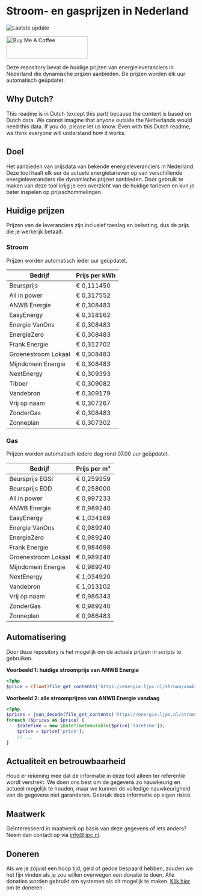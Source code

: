 # Stroom- en gasprijzen in Nederland

![Laatste update](https://img.shields.io/badge/laatste%20update-2023--07--20%2008%3A00%20CET-brightgreen)

<a href="https://www.buymeacoffee.com/Lars-" target="_blank"><img src="https://cdn.buymeacoffee.com/buttons/v2/default-orange.png" alt="Buy Me A Coffee" height="60" style="height: 60px !important;width: 217px !important;" ></a>

Deze repository bevat de huidige prijzen van energieleveranciers in Nederland die dynamische prijzen aanbieden. De prijzen worden elk uur automatisch geüpdatet.

## Why Dutch?

This readme is in Dutch (except this part) because the content is based on Dutch data. We cannot imagine that anyone outside the Netherlands would need this data. If you do, please let us know. Even with this Dutch readme, we think
everyone will understand how it works.

## Doel

Het aanbieden van prijsdata van bekende energieleveranciers in Nederland. Deze tool haalt elk uur de actuele energietarieven op van verschillende energieleveranciers die dynamische prijzen aanbieden. Door gebruik te maken van deze tool
krijg je een overzicht van de huidige tarieven en kun je beter inspelen op prijsschommelingen.

## Huidige prijzen

Prijzen van de leveranciers zijn inclusief toeslag en belasting, dus de prijs die je werkelijk betaalt.

### Stroom

Prijzen worden automatisch ieder uur geüpdatet.

 Bedrijf | Prijs per kWh 
---------|---------------
Beursprijs | € 0,111450
All in power | € 0,317552
ANWB Energie | € 0,308483
EasyEnergy | € 0,318162
Energie VanOns | € 0,308483
EnergieZero | € 0,308483
Frank Energie | € 0,312702
Groenestroom Lokaal | € 0,308483
Mijndomein Energie | € 0,308483
NextEnergy | € 0,309393
Tibber | € 0,309082
Vandebron | € 0,309179
Vrij op naam | € 0,307267
ZonderGas | € 0,308483
Zonneplan | € 0,307302


### Gas

Prijzen worden automatisch iedere dag rond 07.00 uur geüpdatet.

 Bedrijf | Prijs per m³ 
---------|--------------
Beursprijs EGSI | € 0,259359
Beursprijs EOD | € 0,258000
All in power | € 0,997233
ANWB Energie | € 0,989240
EasyEnergy | € 1,034169
Energie VanOns | € 0,989240
EnergieZero | € 0,989240
Frank Energie | € 0,984698
Groenestroom Lokaal | € 0,989240
Mijndomein Energie | € 0,989240
NextEnergy | € 1,034920
Vandebron | € 1,013102
Vrij op naam | € 0,986343
ZonderGas | € 0,989240
Zonneplan | € 0,986483


## Automatisering

Door deze repository is het mogelijk om de actuele prijzen in scripts te gebruiken.

**Voorbeeld 1: huidige stroomprijs van ANWB Energie**

```php
<?php
$price = (float)file_get_contents('https://energie.ljpc.nl/stroom/anwb-energie-nu.txt');

```

**Voorbeeld 2: alle stroomprijzen van ANWB Energie vandaag**

```php
<?php
$prices = json_decode(file_get_contents('https://energie.ljpc.nl/stroom/all-in-power-vandaag.json'),true);
foreach ($prices as $price) {
    $dateTime = new \DateTimeImmutable($price['datetime']);
    $price = $price['price'];
    // ...
}
```

## Actualiteit en betrouwbaarheid

Houd er rekening mee dat de informatie in deze tool alleen ter referentie wordt verstrekt. We doen ons best om de gegevens zo nauwkeurig en actueel mogelijk te houden, maar we kunnen de volledige nauwkeurigheid van de gegevens niet
garanderen. Gebruik deze informatie op eigen risico.

## Maatwerk

Geïnteresseerd in maatwerk op basis van deze gegevens of iets anders? Neem dan contact op
via [info@ljpc.nl](mailto:info@ljpc.nl?subject=Energie%20prijzen).

## Doneren

Als we je zojuist een hoop tijd, geld of gedoe bespaard hebben, zouden we het fijn vinden als je zou willen overwegen een
donatie te doen. Alle donaties worden gebruikt om systemen als dit mogelijk te
maken. [Klik hier](https://www.buymeacoffee.com/Lars-) om te doneren.

